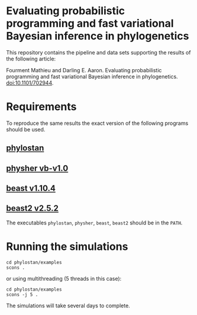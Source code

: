 # Evaluating probabilistic programming and fast variational Bayesian inference in phylogenetics

This repository contains the pipeline and data sets supporting the results of the following article:

Fourment Mathieu and Darling E. Aaron. Evaluating probabilistic programming and fast variational Bayesian inference in phylogenetics. [doi:10.1101/702944](https://doi.org/10.1101/702944).

# Requirements

To reproduce the same results the exact version of the following programs should be used.

## [phylostan](https://github.com/4ment/phylostan)
## [physher vb-v1.0](https://github.com/4ment/physher/releases/tag/vb-v1.0)
## [beast v1.10.4](https://github.com/beast-dev/beast-mcmc/releases/tag/v1.10.4)
## [beast2 v2.5.2](https://github.com/CompEvol/beast2/releases/tag/v2.5.2)

The executables `phylostan`, `physher`, `beast`, `beast2` should be in the `PATH`.

# Running the simulations

``` shell
cd phylostan/examples
scons .
```

or using multithreading (5 threads in this case):

``` shell
cd phylostan/examples
scons -j 5 .
```

The simulations will take several days to complete.